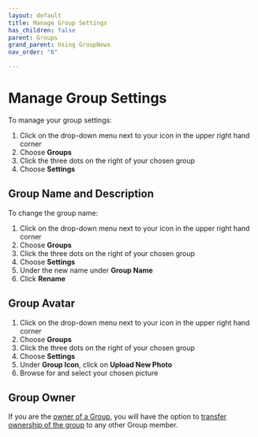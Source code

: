 ```yaml
---
layout: default
title: Manage Group Settings
has_children: false
parent: Groups
grand_parent: Using GroupNews
nav_order: "6"

---
```

# Manage Group Settings

To manage your group settings:

1. Click on the drop-down menu next to your icon in the upper right hand corner
2. Choose **Groups**
3. Click the three dots on the right of your chosen group
4. Choose **Settings**

## Group Name and Description

To change the group name:

1. Click on the drop-down menu next to your icon in the upper right hand corner
2. Choose **Groups**
3. Click the three dots on the right of your chosen group
4. Choose **Settings**
5. Under the new name under **Group Name**
6. Click **Rename**

## Group Avatar

1. Click on the drop-down menu next to your icon in the upper right hand corner
2. Choose **Groups**
3. Click the three dots on the right of your chosen group
4. Choose **Settings**
5. Under **Group Icon**, click on **Upload New Photo**
6. Browse for and select your chosen picture

## Group Owner

If you are the [owner of a Group](/getting-started/roles-permissions/#group-owner), you will have the option to [transfer ownership of the group](/using-groupnews/groups/transfer-ownership) to any other Group member.